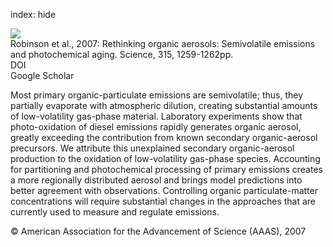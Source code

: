 index: hide

<div class="Citation">
    <div class="Citation-thumb CitationThumb-linked"  data-href="https://doi.org/10.1126/science.1133061">
      <img src="https://static.claimspace.cloud/climate-study-static/refs/thumbs/7/Robinson_et_al_2007-thumb.png" />
    </div>

  <div class="Citation-body">
    <div class="Citation-text">Robinson et al., 2007: Rethinking organic aerosols: Semivolatile emissions and photochemical aging. <span class="Article-journal">Science, </span><span class="Article-volume">315, </span>1259-1262pp.</div>
    <div class="Citation-links">
      <div class="CitationLink" data-href="https://doi.org/10.1126/science.1133061">
        <div class="CitationLink-icon CitationLink-Doi"></div>
        <div class="CitationLink-text">DOI</div>
      </div>
      <div class="CitationLink" data-href="https://scholar.google.com/scholar?q=10.1126/science.1133061">
        <div class="CitationLink-icon CitationLink-Scholar"></div>
        <div class="CitationLink-text">Google Scholar</div>
      </div>
    </div>
  </div>
</div>

Most primary organic-particulate emissions are semivolatile; thus, they partially evaporate with atmospheric dilution, creating substantial amounts of low-volatility gas-phase material. Laboratory experiments show that photo-oxidation of diesel emissions rapidly generates organic aerosol, greatly exceeding the contribution from known secondary organic-aerosol precursors. We attribute this unexplained secondary organic-aerosol production to the oxidation of low-volatility gas-phase species. Accounting for partitioning and photochemical processing of primary emissions creates a more regionally distributed aerosol and brings model predictions into better agreement with observations. Controlling organic particulate-matter concentrations will require substantial changes in the approaches that are currently used to measure and regulate emissions.

<div class="Citation-copy">
&copy; American Association for the Advancement of Science (AAAS), 2007
</div>